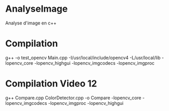 # AnalyseImage
Analyse d'image en c++
# Compilation
g++ -o test_opencv Main.cpp     -I/usr/local/include/opencv4     -L/usr/local/lib     -lopencv_core -lopencv_highgui -lopencv_imgcodecs -lopencv_imgproc
# Compilation Video 12
 g++ Compare.cpp ColorDetector.cpp -o Compare -lopencv_core -lopencv_imgcodecs -lopencv_imgproc -lopencv_highgui